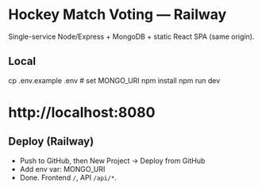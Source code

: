 # Hockey Match Voting — Railway

Single-service Node/Express + MongoDB + static React SPA (same origin).

## Local
cp .env.example .env   # set MONGO_URI
npm install
npm run dev
# http://localhost:8080

## Deploy (Railway)
- Push to GitHub, then New Project → Deploy from GitHub
- Add env var: MONGO_URI
- Done. Frontend `/`, API `/api/*`.
